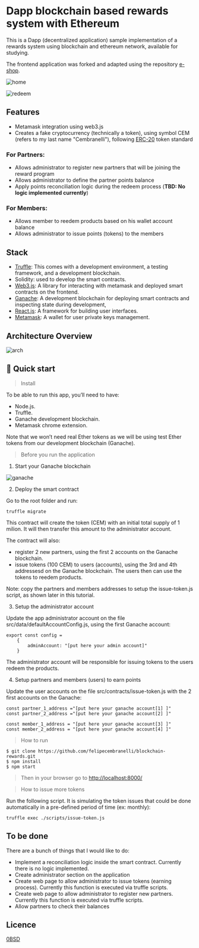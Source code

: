 # Dapp blockchain based rewards system with Ethereum

This is a Dapp (decentralized application) sample implementation of a rewards system using blockchain and ethereum network, available for studying. 

The frontend application was forked and adapted using the repository [e-shop](https://github.com/james-muriithi/e-shop).

![home](/doc/home.png)

![redeem](/doc/redeem.png)

## Features

- Metamask integration using web3.js
- Creates a fake cryptocurrency (technically a token), using symbol CEM (refers to my last name "Cembranelli"), following [ERC-20](https://www.investopedia.com/news/what-erc20-and-what-does-it-mean-ethereum/) token standard

### For Partners:
- Allows administrator to register new partners that will be joining the reward program
- Allows administrator to define the partner points balance
- Apply points reconciliation logic during the redeem process (**TBD: No logic implemented currently**)
### For Members:
- Allows member to reedem products based on his wallet account balance
- Allows administrator to issue points (tokens) to the members

## Stack

- [Truffle](https://trufflesuite.com/): This comes with a development environment, a testing framework, and a development blockchain.
- Solidity: used to develop the smart contracts.
- [Web3.js](): A library for interacting with metamask and deployed smart contracts on the frontend.
- [Ganache](https://www.trufflesuite.com/ganache): A development blockchain for deploying smart contracts and inspecting state during development,
- [React.js](https://reactjs.org/): A framework for building user interfaces.
- [Metamask](https://metamask.io/): A wallet for user private keys management.

## Architecture Overview

![arch](/doc/Reward_blockchain_partner.png)

## 🚀 Quick start

> Install

To be able to run this app, you’ll need to have:

- Node.js.
- Truffle.
- Ganache development blockchain.
- Metamask chrome extension.

Note that we won’t need real Ether tokens as we will be using test Ether tokens from our development blockchain (Ganache).

> Before you run the application

1) Start your Ganache blockchain


![ganache](/doc/ganache.png)

2) Deploy the smart contract

Go to the root folder and run:

```
truffle migrate
```

This contract will create the token (CEM) with an initial total supply of 1 milion. It will then transfer this amount to the administrator account.

The contract will also:

- register 2 new partners, using the first 2 accounts on the Ganache blockchain.
- issue tokens (100 CEM) to users (accounts), using the 3rd and 4th addressesd on the Ganache blockchain. The users then can use the tokens to reedem products.

Note: copy the partners and members addresses to setup the issue-token.js script, as shown later in this tutorial.


3) Setup the administrator account

Update the app administrator account on the file src/data/defaultAccountConfig.js, using the first Ganache account:

```
export const config = 
    {
        adminAccount: "[put here your admin account]"
    }
```

The administrator account will be responsible for issuing tokens to the users redeem the products. 

4) Setup partners and members (users) to earn points

Update the user accounts on the file src/contracts/issue-token.js with the 2 first accounts on the Ganache:

```
const partner_1_address ="[put here your ganache account[1] ]"
const partner_2_address ="[put here your ganache account[2] ]"

const member_1_address = "[put here your ganache account[3] ]"
const member_2_address = "[put here your ganache account[4] ]"
```

> How to run

```
$ git clone https://github.com/felipecembranelli/blockchain-rewards.git
$ npm install
$ npm start
```

> Then in your browser go to [http://localhost:8000/](http://localhost:8000/)


> How to issue more tokens

Run the following script. It is simulating the token issues that could be done automatically in a pre-defined period of time (ex: monthly):

``truffle exec ./scripts/issue-token.js``

## To be done

There are a bunch of things that I would like to do:

- Implement a reconciliation logic inside the smart contract. Currently there is no logic implemented.
- Create administrator section on the application
- Create web page to allow administrator to issue tokens (earning process). Currently this function is executed via truffle scripts.
- Create web page to allow administrator to register new partners. Currently this function is executed via truffle scripts.
- Allow partners to check their balances

## Licence

[0BSD](LICENSE)
